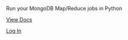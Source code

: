 Run your MongoDB Map/Reduce jobs in Python

[View Docs](https://docs.mreduce.com)

[Log In](https://mreduce.com/app)

